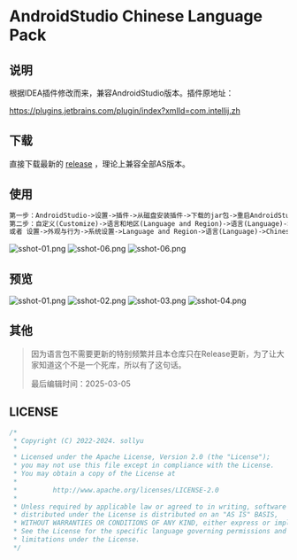 # AndroidStudio Chinese Language Pack

## 说明

根据IDEA插件修改而来，兼容AndroidStudio版本。插件原地址：

<https://plugins.jetbrains.com/plugin/index?xmlId=com.intellij.zh>


## 下载

直接下载最新的 [release](https://github.com/sollyu/AndroidStudioChineseLanguagePack/releases) ，理论上兼容全部AS版本。


## 使用

```txt
第一步：AndroidStudio->设置->插件->从磁盘安装插件->下载的jar包->重启AndroidStudio
第二步：自定义(Customize)->语言和地区(Language and Region)->语言(Language)->Chinese->重启AndroidStudio
或者 设置->外观与行为->系统设置->Language and Region->语言(Language)->Chinese->重启AndroidStudio
```

![sshot-01.png](images/PixPin_2025-03-05_09-33-07.png)
![sshot-06.png](images/PixPin_2025-03-05_09-16-07.png)
![sshot-06.png](images/PixPin_2025-03-05_09-31-42.png)

## 预览

![sshot-01.png](images/sshot-01.png)
![sshot-02.png](images/sshot-02.png)
![sshot-03.png](images/sshot-03.png)
![sshot-04.png](images/sshot-04.png)

## 其他

> 因为语言包不需要更新的特别频繁并且本仓库只在Release更新，为了让大家知道这个不是一个死库，所以有了这句话。
> 
> 最后编辑时间：2025-03-05

## LICENSE

```c++
/*
 * Copyright (C) 2022-2024. sollyu
 *
 * Licensed under the Apache License, Version 2.0 (the "License");
 * you may not use this file except in compliance with the License.
 * You may obtain a copy of the License at
 *
 *         http://www.apache.org/licenses/LICENSE-2.0
 *
 * Unless required by applicable law or agreed to in writing, software
 * distributed under the License is distributed on an "AS IS" BASIS,
 * WITHOUT WARRANTIES OR CONDITIONS OF ANY KIND, either express or implied.
 * See the License for the specific language governing permissions and
 * limitations under the License.
 */
```
